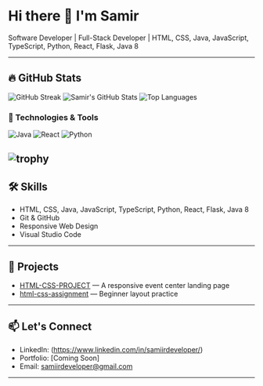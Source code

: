# Hi there 👋 I'm Samir

Software Developer | Full-Stack Developer | HTML, CSS, Java, JavaScript, TypeScript, Python, React, Flask, Java 8

---

## 🔥 GitHub Stats

![GitHub Streak](https://github-readme-streak-stats.herokuapp.com?user=SamiirDeveloper&theme=dark)
![Samir's GitHub Stats](https://github-readme-stats.vercel.app/api?username=SamiirDeveloper&show_icons=true&theme=dark)
![Top Languages](https://github-readme-stats.vercel.app/api/top-langs/?username=SamiirDeveloper&layout=compact&theme=dark)

### 🔧 Technologies & Tools
![Java](https://img.shields.io/badge/Java-ED8B00?style=for-the-badge&logo=java&logoColor=white)
![React](https://img.shields.io/badge/React-20232A?style=for-the-badge&logo=react&logoColor=61DAFB)
![Python](https://img.shields.io/badge/Python-3670A0?style=for-the-badge&logo=python&logoColor=ffdd54)

![trophy](https://github-profile-trophy.vercel.app/?username=SamiirDeveloper&theme=darkhub)
---

## 🛠️ Skills

- HTML, CSS, Java, JavaScript, TypeScript, Python, React, Flask, Java 8
- Git & GitHub
- Responsive Web Design
- Visual Studio Code

---

## 🚀 Projects

- [HTML-CSS-PROJECT](https://github.com/SamirDeveloper/HTML-CSS-PROJECT) — A responsive event center landing page
- [html-css-assignment](https://github.com/SamirDeveloper/html-css-assignment) — Beginner layout practice

---

## 📫 Let's Connect

- LinkedIn: (https://www.linkedin.com/in/samiirdeveloper/)
- Portfolio: [Coming Soon]
- Email: samiirdeveloper@gmail.com

---
